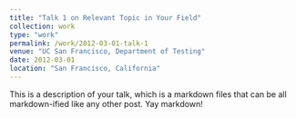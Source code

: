 ```yaml
---
title: "Talk 1 on Relevant Topic in Your Field"
collection: work
type: "work"
permalink: /work/2012-03-01-talk-1
venue: "UC San Francisco, Department of Testing"
date: 2012-03-01
location: "San Francisco, California"
---
```


This is a description of your talk, which is a markdown files that can be all markdown-ified like any other post. Yay markdown!
